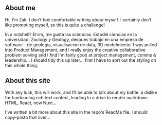
## About me

Hi, I'm Zak. I don't feel comfortable writing _about_ myself. I certainly don't like promoting myself, so this is quite a challenge!

In a nutshell?  Ehrm, me gusta las sciencias. Estudié ciencias en la universidad; Zoology y Geology, despues trabajo en una empresa de software - de geologia, visualisacion de data, 3D modelmiento. I was pulled into Product Management, and I really enjoy the creative collaborative problem solving and I find I'm fairly good at project management, comms & leadership... I should tidy this up later... first I have to sort out the styling on this whole thing.


## About this site

With any luck, this will work, and I'll be able to talk about my battle: a dislike for hardcoding rich text content, leading to a drive to render markdown. HTML, React, now Nuxt...

I've written a bit more about this site in the repo's ReadMe file. I should copy-pasta that over...

